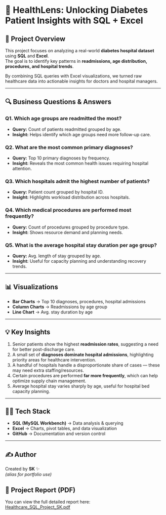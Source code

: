 # 🏥 HealthLens: Unlocking Diabetes Patient Insights with SQL + Excel

## 📌 Project Overview
This project focuses on analyzing a real-world **diabetes hospital dataset** using **SQL** and **Excel**.  
The goal is to identify key patterns in **readmissions, age distribution, procedures, and hospital trends**.  

By combining SQL queries with Excel visualizations, we turned raw healthcare data into actionable insights for doctors and hospital managers.

---

## 🔍 Business Questions & Answers

### **Q1. Which age groups are readmitted the most?**
- **Query:** Count of patients readmitted grouped by age.
- **Insight:** Helps identify which age groups need more follow-up care.

### **Q2. What are the most common primary diagnoses?**
- **Query:** Top 10 primary diagnoses by frequency.
- **Insight:** Reveals the most common health issues requiring hospital attention.

### **Q3. Which hospitals admit the highest number of patients?**
- **Query:** Patient count grouped by hospital ID.
- **Insight:** Highlights workload distribution across hospitals.

### **Q4. Which medical procedures are performed most frequently?**
- **Query:** Count of procedures grouped by procedure type.
- **Insight:** Shows resource demand and planning needs.

### **Q5. What is the average hospital stay duration per age group?**
- **Query:** Avg. length of stay grouped by age.
- **Insight:** Useful for capacity planning and understanding recovery trends.

---

## 📊 Visualizations
- **Bar Charts** → Top 10 diagnoses, procedures, hospital admissions  
- **Column Charts** → Readmissions by age group  
- **Line Chart** → Avg. stay duration by age  

---

## 💡 Key Insights
1. Senior patients show the highest **readmission rates**, suggesting a need for better post-discharge care.  
2. A small set of **diagnoses dominate hospital admissions**, highlighting priority areas for healthcare intervention.  
3. A handful of hospitals handle a disproportionate share of cases — these may need extra staffing/resources.  
4. Certain procedures are performed **far more frequently**, which can help optimize supply chain management.  
5. Average hospital stay varies sharply by age, useful for hospital bed capacity planning.  

---

## 👨‍💻 Tech Stack
- **SQL (MySQL Workbench)** → Data analysis & querying  
- **Excel** → Charts, pivot tables, and data visualization  
- **GitHub** → Documentation and version control  

---

## ✍️ Author
Created by **SK** ✨  
*(alias for portfolio use)*  
## 📄 Project Report (PDF)

You can view the full detailed report here:  
[Healthcare_SQL_Project_SK.pdf](./Healthcare_SQL_Project_SK.pdf)
